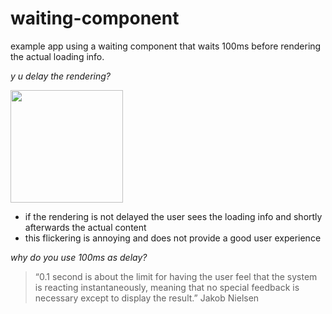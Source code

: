 # waiting-component

example app using a waiting component that waits 100ms before rendering the actual loading info.

_y u delay the rendering?_

<p><img src="https://images.onlinelabels.com/images/clip-art/GenX/yuno%20-%20meme.png" width="180px"></p>

* if the rendering is not delayed the user sees the loading info and shortly afterwards the actual content
* this flickering is annoying and does not provide a good user experience

_why do you use 100ms as delay?_

> “0.1 second is about the limit for having the user feel that the system is reacting instantaneously,
> meaning that no special feedback is necessary except to display the result.” Jakob Nielsen

